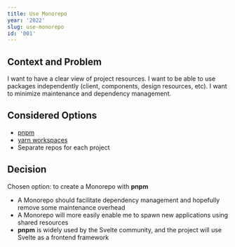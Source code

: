 ```yaml
---
title: Use Monorepo
year: '2022'
slug: use-monorepo
id: '001'
---
```


## Context and Problem

I want to have a clear view of project resources.
I want to be able to use packages independently (client, components, design resources, etc).
I want to minimize maintenance and dependency management.

## Considered Options

- [pnpm](https://pnpm.io)
- [yarn workspaces](https://yarnpkg.com/features/workspaces)
- Separate repos for each project

## Decision

Chosen option: to create a Monorepo with **pnpm**

- A Monorepo should facilitate dependency management and hopefully remove some maintenance overhead
- A Monorepo will more easily enable me to spawn new applications using shared resources
- **pnpm** is widely used by the Svelte community, and the project will use Svelte as a frontend framework
